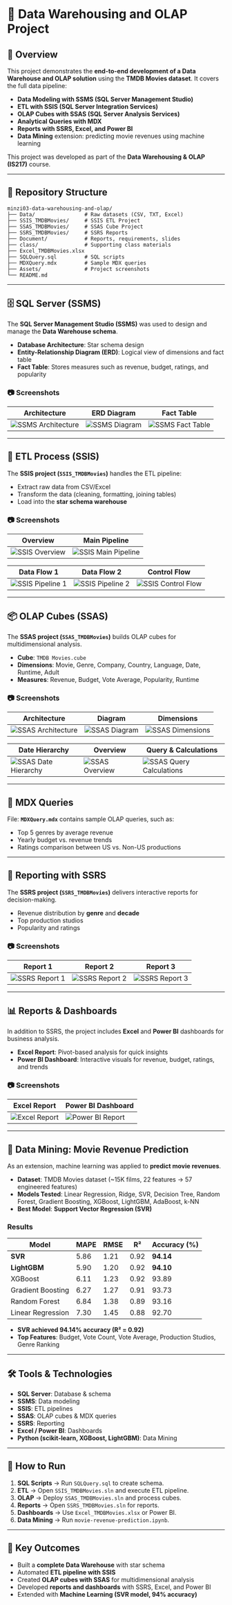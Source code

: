 # 🎥 Data Warehousing and OLAP Project

## 📌 Overview

This project demonstrates the **end-to-end development of a Data Warehouse and OLAP solution** using the **TMDB Movies dataset**.
It covers the full data pipeline:

* **Data Modeling with SSMS (SQL Server Management Studio)**
* **ETL with SSIS (SQL Server Integration Services)**
* **OLAP Cubes with SSAS (SQL Server Analysis Services)**
* **Analytical Queries with MDX**
* **Reports with SSRS, Excel, and Power BI**
* **Data Mining** extension: predicting movie revenues using machine learning

This project was developed as part of the **Data Warehousing & OLAP (IS217)** course.

---

## 📂 Repository Structure

```
minzi03-data-warehousing-and-olap/
├── Data/                # Raw datasets (CSV, TXT, Excel)
├── SSIS_TMDBMovies/     # SSIS ETL Project
├── SSAS_TMDBMovies/     # SSAS Cube Project
├── SSRS_TMDBMovies/     # SSRS Reports
├── Document/            # Reports, requirements, slides
├── class/               # Supporting class materials
├── Excel_TMDBMovies.xlsx
├── SQLQuery.sql         # SQL scripts
├── MDXQuery.mdx         # Sample MDX queries
├── Assets/              # Project screenshots
└── README.md
```

---

## 🗄️ SQL Server (SSMS)

The **SQL Server Management Studio (SSMS)** was used to design and manage the **Data Warehouse schema**.

* **Database Architecture**: Star schema design
* **Entity-Relationship Diagram (ERD)**: Logical view of dimensions and fact table
* **Fact Table**: Stores measures such as revenue, budget, ratings, and popularity

### 📷 Screenshots

| Architecture                                            | ERD Diagram                                   | Fact Table                                          |
| ------------------------------------------------------- | --------------------------------------------- | --------------------------------------------------- |
| ![SSMS Architecture](Assets/SSMS/SSMS_architecture.png) | ![SSMS Diagram](Assets/SSMS/SSMS_diagram.png) | ![SSMS Fact Table](Assets/SSMS/SSMS_Fact_table.png) |

---

## 🔄 ETL Process (SSIS)

The **SSIS project (`SSIS_TMDBMovies`)** handles the ETL pipeline:

* Extract raw data from CSV/Excel
* Transform the data (cleaning, formatting, joining tables)
* Load into the **star schema warehouse**

### 📷 Screenshots

| Overview                                 | Main Pipeline                                             |
| ---------------------------------------- | --------------------------------------------------------- |
| ![SSIS Overview](Assets/SSIS/SSIS_1.png) | ![SSIS Main Pipeline](Assets/SSIS/SSIS_pipeline_main.png) |

| Data Flow 1                                        | Data Flow 2                                        | Control Flow                                 |
| -------------------------------------------------- | -------------------------------------------------- | -------------------------------------------- |
| ![SSIS Pipeline 1](Assets/SSIS/SSIS_pipeline1.png) | ![SSIS Pipeline 2](Assets/SSIS/SSIS_pipeline2.png) | ![SSIS Control Flow](Assets/SSIS/SSIS_4.png) |

---

## 📦 OLAP Cubes (SSAS)

The **SSAS project (`SSAS_TMDBMovies`)** builds OLAP cubes for multidimensional analysis.

* **Cube**: `TMDB Movies.cube`
* **Dimensions**: Movie, Genre, Company, Country, Language, Date, Runtime, Adult
* **Measures**: Revenue, Budget, Vote Average, Popularity, Runtime

### 📷 Screenshots

| Architecture                                            | Diagram                                       | Dimensions                                          |
| ------------------------------------------------------- | --------------------------------------------- | --------------------------------------------------- |
| ![SSAS Architecture](Assets/SSAS/SSAS_architecture.png) | ![SSAS Diagram](Assets/SSAS/SSAS_diagram.png) | ![SSAS Dimensions](Assets/SSAS/SSAS_dimensions.png) |

| Date Hierarchy                                              | Overview                                        | Query & Calculations                                                |
| ----------------------------------------------------------- | ----------------------------------------------- | ------------------------------------------------------------------- |
| ![SSAS Date Hierarchy](Assets/SSAS/SSAS_date_hierarchy.png) | ![SSAS Overview](Assets/SSAS/SSAS_overview.png) | ![SSAS Query Calculations](Assets/SSAS/SSAS_query_calculations.png) |

---

## 📜 MDX Queries

File: **`MDXQuery.mdx`** contains sample OLAP queries, such as:

* Top 5 genres by average revenue
* Yearly budget vs. revenue trends
* Ratings comparison between US vs. Non-US productions

---

## 📑 Reporting with SSRS

The **SSRS project (`SSRS_TMDBMovies`)** delivers interactive reports for decision-making.

* Revenue distribution by **genre** and **decade**
* Top production studios
* Popularity and ratings

### 📷 Screenshots

| Report 1                                       | Report 2                                       | Report 3                                       |
| ---------------------------------------------- | ---------------------------------------------- | ---------------------------------------------- |
| ![SSRS Report 1](Assets/SSRS/SSRS_report1.png) | ![SSRS Report 2](Assets/SSRS/SSRS_report2.png) | ![SSRS Report 3](Assets/SSRS/SSRS_report3.png) |

---

## 📊 Reports & Dashboards

In addition to SSRS, the project includes **Excel** and **Power BI** dashboards for business analysis.

* **Excel Report**: Pivot-based analysis for quick insights
* **Power BI Dashboard**: Interactive visuals for revenue, budget, ratings, and trends

### 📷 Screenshots

| Excel Report                                    | Power BI Dashboard                                   |
| ----------------------------------------------- | ---------------------------------------------------- |
| ![Excel Report](Assets/Report/Excel_report.png) | ![Power BI Report](Assets/Report/PowerBI_report.png) |

---

## 🤖 Data Mining: Movie Revenue Prediction

As an extension, machine learning was applied to **predict movie revenues**.

* **Dataset**: TMDB Movies dataset (\~15K films, 22 features → 57 engineered features)
* **Models Tested**: Linear Regression, Ridge, SVR, Decision Tree, Random Forest, Gradient Boosting, XGBoost, LightGBM, AdaBoost, k-NN
* **Best Model**: **Support Vector Regression (SVR)**

### Results

| Model             | MAPE | RMSE | R²   | Accuracy (%) |
| ----------------- | ---- | ---- | ---- | ------------ |
| **SVR**           | 5.86 | 1.21 | 0.92 | **94.14**    |
| **LightGBM**      | 5.90 | 1.20 | 0.92 | **94.10**    |
| XGBoost           | 6.11 | 1.23 | 0.92 | 93.89        |
| Gradient Boosting | 6.27 | 1.27 | 0.91 | 93.73        |
| Random Forest     | 6.84 | 1.38 | 0.89 | 93.16        |
| Linear Regression | 7.30 | 1.45 | 0.88 | 92.70        |

* **SVR achieved 94.14% accuracy (R² = 0.92)**
* **Top Features**: Budget, Vote Count, Vote Average, Production Studios, Genre Ranking

---

## 🛠️ Tools & Technologies

* **SQL Server**: Database & schema
* **SSMS**: Data modeling
* **SSIS**: ETL pipelines
* **SSAS**: OLAP cubes & MDX queries
* **SSRS**: Reporting
* **Excel / Power BI**: Dashboards
* **Python (scikit-learn, XGBoost, LightGBM)**: Data Mining

---

## 🚀 How to Run

1. **SQL Scripts** → Run `SQLQuery.sql` to create schema.
2. **ETL** → Open `SSIS_TMDBMovies.sln` and execute ETL pipeline.
3. **OLAP** → Deploy `SSAS_TMDBMovies.sln` and process cubes.
4. **Reports** → Open `SSRS_TMDBMovies.sln` for reports.
5. **Dashboards** → Use `Excel_TMDBMovies.xlsx` or Power BI.
6. **Data Mining** → Run `movie-revenue-prediction.ipynb`.

---

## 📌 Key Outcomes

* Built a **complete Data Warehouse** with star schema
* Automated **ETL pipeline with SSIS**
* Created **OLAP cubes with SSAS** for multidimensional analysis
* Developed **reports and dashboards** with SSRS, Excel, and Power BI
* Extended with **Machine Learning (SVR model, 94% accuracy)**

